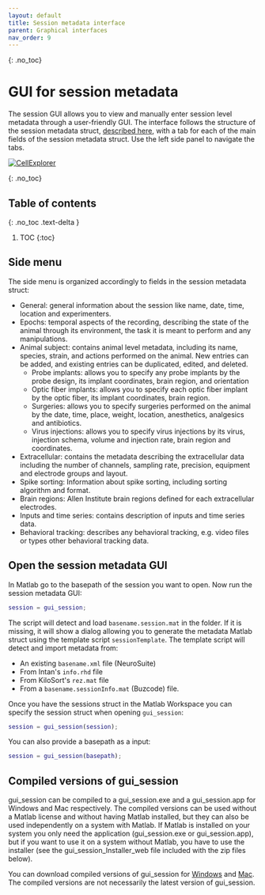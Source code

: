 ```yaml
---
layout: default
title: Session metadata interface
parent: Graphical interfaces
nav_order: 9
---
```

{: .no_toc}
# GUI for session metadata
The session GUI allows you to view and manually enter session level metadata through a user-friendly GUI. The interface follows the structure of the session metadata struct, [described here](https://cellexplorer.org/datastructure/data-structure-and-format/#session-metadata), with a tab for each of the main fields of the session metadata struct. Use the left side panel to navigate the tabs.

<a href="https://buzsakilab.com/wp/wp-content/uploads/2021/03/gui_session_general.png">![CellExplorer](https://buzsakilab.com/wp/wp-content/uploads/2021/03/gui_session_general.png)</a>

{: .no_toc}
## Table of contents
{: .no_toc .text-delta }

1. TOC
{:toc}

## Side menu
The side menu is organized accordingly to fields in the session metadata struct:

* General: general information about the session like name, date, time, location and experimenters. 
* Epochs: temporal aspects of the recording, describing the state of the animal through its environment, the task it is meant to perform and any manipulations. 
* Animal subject: contains animal level metadata, including its name, species, strain, and actions performed on the animal. New entries can be added, and existing entries can be duplicated, edited, and deleted.
  * Probe implants: allows you to specify any probe implants by the probe design, its implant coordinates, brain region, and orientation
  * Optic fiber implants: allows you to specify each optic fiber implant by the optic fiber, its implant coordinates, brain region.
  * Surgeries: allows you to specify surgeries performed on the animal by the date, time, place, weight, location, anesthetics, analgesics and antibiotics.
  * Virus injections: allows you to specify virus injections by its virus, injection schema, volume and injection rate, brain region and coordinates.
* Extracellular: contains the metadata describing the extracellular data including the number of channels, sampling rate, precision, equipment and electrode groups and layout.
* Spike sorting: Information about spike sorting, including sorting algorithm and format.
* Brain regions: Allen Institute brain regions defined for each extracellular electrodes. 
* Inputs and time series: contains description of inputs and time series data. 
* Behavioral tracking: describes any behavioral tracking, e.g. video files or types other behavioral tracking data. 

## Open the session metadata GUI
In Matlab go to the basepath of the session you want to open. Now run the session metadata GUI:
```m
session = gui_session;
```

The script will detect and load `basename.session.mat` in the folder. If it is missing, it will show a dialog allowing you to generate the metadata Matlab struct using the template script `sessionTemplate`. The template script will detect and import metadata from:
* An existing `basename.xml` file (NeuroSuite)
* From Intan's `info.rhd` file
* From KiloSort's `rez.mat` file
* From a `basename.sessionInfo.mat` (Buzcode) file. 

Once you have the sessions struct in the Matlab Workspace you can specify the session struct when opening `gui_session`:
```m
session = gui_session(session);
```

You can also provide a basepath as a input:
```m
session = gui_session(basepath);
```
## Compiled versions of gui_session
gui_session can be compiled to a gui_session.exe and a gui_session.app for Windows and Mac respectively. The compiled versions can be used without a Matlab license and without having Matlab installed, but they can also be used independently on a system with Matlab. If Matlab is installed on your system you only need the application (gui_session.exe or gui_session.app), but if you want to use it on a system without Matlab, you have to use the installer (see the gui_session_Installer_web file included with the zip files below).

You can download compiled versions of gui_session for [Windows](https://buzsakilab.com/CellExplorer/gui_session_Win.zip) and [Mac](https://buzsakilab.com/CellExplorer/gui_session_Mac.zip). The compiled versions are not necessarily the latest version of gui_session.

